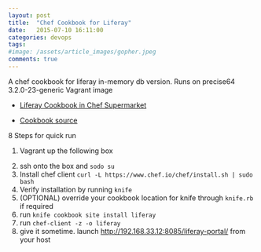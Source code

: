 ```yaml
---
layout: post
title:  "Chef Cookbook for Liferay"
date:   2015-07-10 16:11:00
categories: devops
tags:
#image: /assets/article_images/gopher.jpeg
comments: true
---
```


A chef cookbook for liferay in-memory db version.
Runs on precise64 3.2.0-23-generic Vagrant image

- [Liferay Cookbook in Chef Supermarket ](https://supermarket.chef.io/cookbooks/liferay)

- [Cookbook source](https://github.com/ganeshramr/my-chef-repo/tree/master/cookbooks/liferay)

8 Steps for quick run

1. Vagrant up the following box
<script src="https://gist.github.com/ganeshramr/0544c678e879bc580faa.js"></script>

2. ssh onto the box and ```sodo su```
3. Install chef client ```curl -L https://www.chef.io/chef/install.sh | sudo bash```
4. Verify installation by running ```knife```
5. (OPTIONAL) override your cookbook location for knife through ```knife.rb``` if required
6. run ```knife cookbook site install liferay```
7. run ```chef-client -z -o liferay```
8. give it sometime. launch http://192.168.33.12:8085/liferay-portal/ from your host
